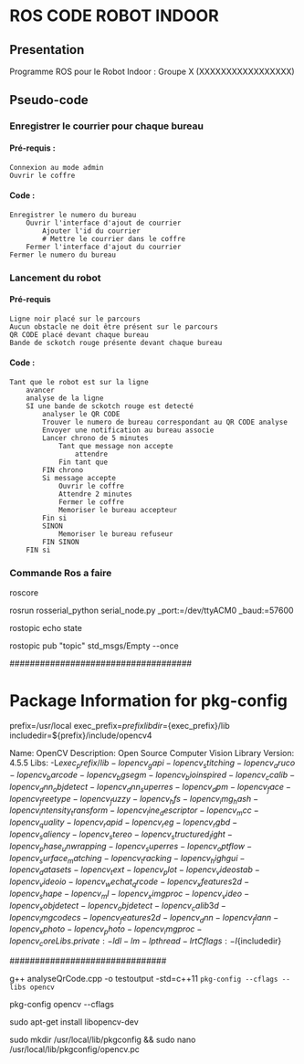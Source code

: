 # ROS CODE ROBOT INDOOR #


## Presentation ##

Programme ROS pour le Robot Indoor : Groupe X (XXXXXXXXXXXXXXXXX)


## Pseudo-code ##

### Enregistrer le courrier pour chaque bureau ###

#### Pré-requis : ####
	Connexion au mode admin
	Ouvrir le coffre

#### Code : ####
	Enregistrer le numero du bureau
		Ouvrir l'interface d'ajout de courrier
			Ajouter l'id du courrier
			# Mettre le courrier dans le coffre
		Fermer l'interface d'ajout du courrier
	Fermer le numero du bureau

### Lancement du robot ###

#### Pré-requis ####
	Ligne noir placé sur le parcours
	Aucun obstacle ne doit être présent sur le parcours
	QR CODE placé devant chaque bureau
	Bande de sckotch rouge présente devant chaque bureau

#### Code : ####
	Tant que le robot est sur la ligne
		avancer
		analyse de la ligne
		SI une bande de sckotch rouge est detecté
			analyser le QR CODE
			Trouver le numero de bureau correspondant au QR CODE analyse
			Envoyer une notification au bureau associe
			Lancer chrono de 5 minutes
				Tant que message non accepte
					attendre
				Fin tant que
			FIN chrono
			Si message accepte
				Ouvrir le coffre
				Attendre 2 minutes
				Fermer le coffre
				Memoriser le bureau accepteur
			Fin si
			SINON 
				Memoriser le bureau refuseur
			FIN SINON
		FIN si


### Commande Ros a faire ###

roscore

rosrun rosserial_python serial_node.py _port:=/dev/ttyACM0 _baud:=57600

rostopic echo state

rostopic pub "topic" std_msgs/Empty --once 


####################################

# Package Information for pkg-config

prefix=/usr/local
exec_prefix=${prefix}
libdir=${exec_prefix}/lib
includedir=${prefix}/include/opencv4

Name: OpenCV
Description: Open Source Computer Vision Library
Version: 4.5.5
Libs: -L${exec_prefix}/lib -lopencv_gapi -lopencv_stitching -lopencv_aruco -lopencv_barcode -lopencv_bgsegm -lopencv_bioinspired -lopencv_ccalib -lopencv_dnn_objdetect -lopencv_dnn_superres -lopencv_dpm -lopencv_face -lopencv_freetype -lopencv_fuzzy -lopencv_hfs -lopencv_img_hash -lopencv_intensity_transform -lopencv_line_descriptor -lopencv_mcc -lopencv_quality -lopencv_rapid -lopencv_reg -lopencv_rgbd -lopencv_saliency -lopencv_stereo -lopencv_structured_light -lopencv_phase_unwrapping -lopencv_superres -lopencv_optflow -lopencv_surface_matching -lopencv_tracking -lopencv_highgui -lopencv_datasets -lopencv_text -lopencv_plot -lopencv_videostab -lopencv_videoio -lopencv_wechat_qrcode -lopencv_xfeatures2d -lopencv_shape -lopencv_ml -lopencv_ximgproc -lopencv_video -lopencv_xobjdetect -lopencv_objdetect -lopencv_calib3d -lopencv_imgcodecs -lopencv_features2d -lopencv_dnn -lopencv_flann -lopencv_xphoto -lopencv_photo -lopencv_imgproc -lopencv_core
Libs.private: -ldl -lm -lpthread -lrt
Cflags: -I${includedir}

###############################


g++ analyseQrCode.cpp -o testoutput -std=c++11 `pkg-config --cflags --libs opencv`

pkg-config opencv --cflags


sudo apt-get install libopencv-dev

sudo mkdir /usr/local/lib/pkgconfig && sudo nano /usr/local/lib/pkgconfig/opencv.pc
